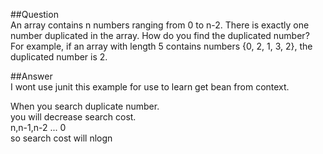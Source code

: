 ##Question  
An array contains n numbers ranging from 0 to n-2. There is exactly one number duplicated in the array. How do you find the duplicated number? For example, if an array with length 5 contains numbers {0, 2, 1, 3, 2}, the duplicated number is 2.  

##Answer  
I wont use junit this example for use to learn get bean from context.  

When you search duplicate number.  
you will decrease search cost.  
n,n-1,n-2 ... 0  
so search cost will nlogn  


